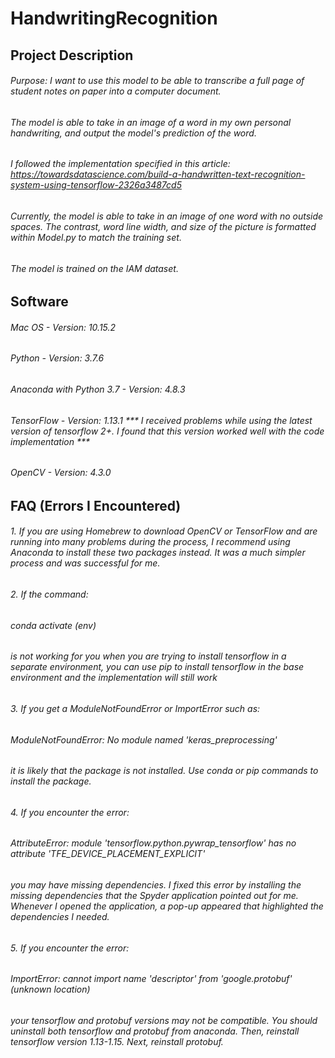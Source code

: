 # HandwritingRecognition

## Project Description
###### Purpose: I want to use this model to be able to transcribe a full page of student notes on paper into a computer document. 
###### The model is able to take in an image of a word in my own personal handwriting, and output the model's prediction of the word. 
###### I followed the implementation specified in this article: https://towardsdatascience.com/build-a-handwritten-text-recognition-system-using-tensorflow-2326a3487cd5
###### Currently, the model is able to take in an image of one word with no outside spaces. The contrast, word line width, and size of the picture is formatted within Model.py to match the training set.
###### The model is trained on the IAM dataset.

## Software 
###### Mac OS - Version: 10.15.2
###### Python - Version: 3.7.6
###### Anaconda with Python 3.7 - Version: 4.8.3
###### TensorFlow - Version: 1.13.1 *** I received problems while using the latest version of tensorflow 2+. I found that this version worked well with the code implementation ***
###### OpenCV - Version: 4.3.0

## FAQ (Errors I Encountered)
###### 1. If you are using Homebrew to download OpenCV or TensorFlow and are running into many problems during the process, I recommend using Anaconda to install these two packages instead. It was a much simpler process and was successful for me. 
###### 2. If the command:
###### conda activate (env)
###### is not working for you when you are trying to install tensorflow in a separate environment, you can use pip to install tensorflow in the base environment and the implementation will still work
###### 3. If you get a ModuleNotFoundError or ImportError such as:
###### ModuleNotFoundError: No module named 'keras_preprocessing'
###### it is likely that the package is not installed. Use conda or pip commands to install the package.
###### 4. If you encounter the error:
###### AttributeError: module 'tensorflow.python.pywrap_tensorflow' has no attribute 'TFE_DEVICE_PLACEMENT_EXPLICIT'
###### you may have missing dependencies. I fixed this error by installing the missing dependencies that the Spyder application pointed out for me. Whenever I opened the application, a pop-up appeared that highlighted the dependencies I needed. 
###### 5. If you encounter the error:
###### ImportError: cannot import name 'descriptor' from 'google.protobuf' (unknown location)
###### your tensorflow and protobuf versions may not be compatible. You should uninstall both tensorflow and protobuf from anaconda. Then, reinstall tensorflow version 1.13-1.15. Next, reinstall protobuf. 
